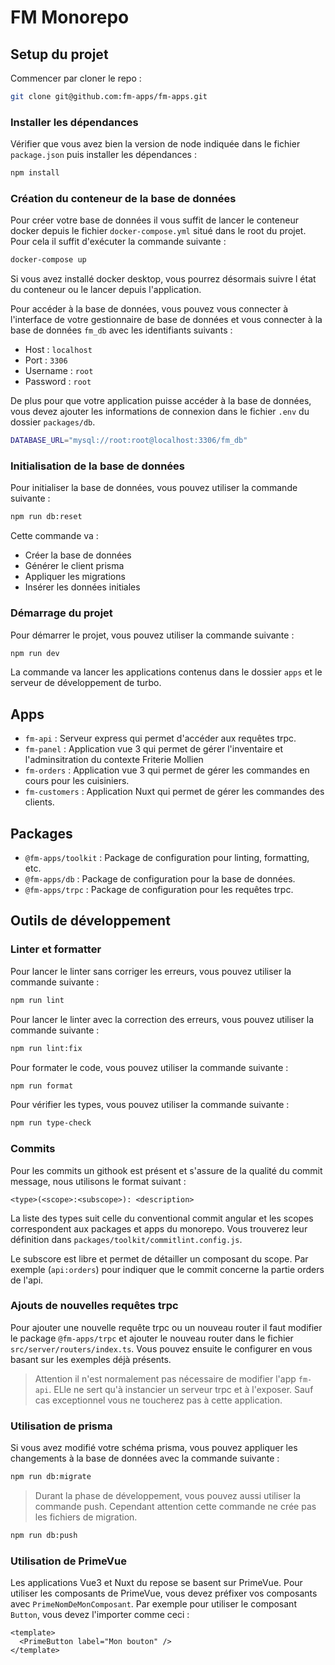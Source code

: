 # FM Monorepo

## Setup du projet

Commencer par cloner le repo :

```bash
git clone git@github.com:fm-apps/fm-apps.git
```

### Installer les dépendances

Vérifier que vous avez bien la version de node indiquée dans le fichier `package.json` puis installer les dépendances :

```bash
npm install
```

### Création du conteneur de la base de données

Pour créer votre base de données il vous suffit de lancer le conteneur docker depuis le fichier `docker-compose.yml` situé dans le root du projet. Pour cela il suffit d'exécuter la commande suivante :

```bash
docker-compose up
```

Si vous avez installé docker desktop, vous pourrez désormais suivre l état du conteneur ou le lancer depuis l'application.

Pour accéder à la base de données, vous pouvez vous connecter à l'interface de votre gestionnaire de base de données et vous connecter à la base de données `fm_db` avec les identifiants suivants :

- Host : `localhost`
- Port : `3306`
- Username : `root`
- Password : `root`

De plus pour que votre application puisse accéder à la base de données, vous devez ajouter les informations de connexion dans le fichier `.env` du dossier `packages/db`.

```bash
DATABASE_URL="mysql://root:root@localhost:3306/fm_db"
```

### Initialisation de la base de données

Pour initialiser la base de données, vous pouvez utiliser la commande suivante :

```bash
npm run db:reset
```

Cette commande va :

- Créer la base de données
- Générer le client prisma
- Appliquer les migrations
- Insérer les données initiales

### Démarrage du projet

Pour démarrer le projet, vous pouvez utiliser la commande suivante :

```bash
npm run dev
```

La commande va lancer les applications contenus dans le dossier `apps` et le serveur de développement de turbo.

## Apps

- `fm-api` : Serveur express qui permet d'accéder aux requêtes trpc.
- `fm-panel` : Application vue 3 qui permet de gérer l'inventaire et l'adminsitration du contexte Friterie Mollien
- `fm-orders` : Application vue 3 qui permet de gérer les commandes en cours pour les cuisiniers.
- `fm-customers` : Application Nuxt qui permet de gérer les commandes des clients.

## Packages

- `@fm-apps/toolkit` : Package de configuration pour linting, formatting, etc.
- `@fm-apps/db` : Package de configuration pour la base de données.
- `@fm-apps/trpc` : Package de configuration pour les requêtes trpc.

## Outils de développement

### Linter et formatter

Pour lancer le linter sans corriger les erreurs, vous pouvez utiliser la commande suivante :

```bash
npm run lint
```

Pour lancer le linter avec la correction des erreurs, vous pouvez utiliser la commande suivante :

```bash
npm run lint:fix
```

Pour formater le code, vous pouvez utiliser la commande suivante :

```bash
npm run format
```

Pour vérifier les types, vous pouvez utiliser la commande suivante :

```bash
npm run type-check
```

### Commits

Pour les commits un githook est présent et s'assure de la qualité du commit message, nous utilisons le format suivant :

```
<type>(<scope>:<subscope>): <description>
```

La liste des types suit celle du conventional commit angular et les scopes correspondent aux packages et apps du monorepo. Vous trouverez leur définition dans `packages/toolkit/commitlint.config.js`.

Le subscore est libre et permet de détailler un composant du scope. Par exemple (`api:orders`) pour indiquer que le commit concerne la partie orders de l'api.

### Ajouts de nouvelles requêtes trpc

Pour ajouter une nouvelle requête trpc ou un nouveau router il faut modifier le package `@fm-apps/trpc` et ajouter le nouveau router dans le fichier `src/server/routers/index.ts`. Vous pouvez ensuite le configurer en vous basant sur les exemples déjà présents.

> Attention il n'est normalement pas nécessaire de modifier l'app `fm-api`. ELle ne sert qu'à instancier un serveur trpc et à l'exposer. Sauf cas exceptionnel vous ne toucherez pas à cette application.

### Utilisation de prisma

Si vous avez modifié votre schéma prisma, vous pouvez appliquer les changements à la base de données avec la commande suivante :

```bash
npm run db:migrate
```

> Durant la phase de développement, vous pouvez aussi utiliser la commande push. Cependant attention cette commande ne crée pas les fichiers de migration.

```bash
npm run db:push
```

### Utilisation de PrimeVue

Les applications Vue3 et Nuxt du repose se basent sur PrimeVue. Pour utiliser les composants de PrimeVue, vous devez préfixer vos composants avec `PrimeNomDeMonComposant`. Par exemple pour utiliser le composant `Button`, vous devez l'importer comme ceci :

```vue
<template>
  <PrimeButton label="Mon bouton" />
</template>
```

